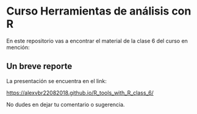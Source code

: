 # Curso Herramientas de análisis con R

En este repositorio vas a encontrar el material de la clase 6 del curso en mención:

## Un breve reporte

La presentación se encuentra en el link:

https://alexvbr22082018.github.io/R_tools_with_R_class_6/

No dudes en dejar tu comentario o sugerencia.
